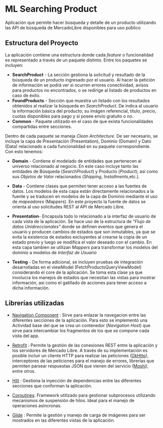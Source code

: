 # ML Searching Product

Aplicación que permite hacer búsqueda y detalle de un producto utilizando las API de búsqueda de MercadoLibre disponibles para uso público

## Estructura del Proyecto

La aplicación contiene una estructura donde cada *feature* o funcionalidad es representado a través de un paquete distinto. Entre los paquetes se incluyen:

- **SearchProduct** - La sección gestiona la solicitud y resultado de la búsqueda de un producto ingresado por el usuario. Al hacer la petición de información se podrá ver si ocurren errores conectividad, avisos para productos no encontrados, o se redirige al listado de productos en caso de éxito.
- **FoundProducts** - Sección que muestra un listado con los resultados obtenidos al realizar la búsqueda en *SearchProduct*. De indica al usuario la información básica del producto; su imágen referencial, título, precio, cuotas disponibles para pago y si posee envío gratuito o no.
- **Common** - Paquete utilizado en el caso de que exista funcionalidades compartidas entre secciones.

Dentro de cada paquete se maneja *Clean Architecture*. De ser necesario, se incluye la capa de Presentación (Presentation), Dominio (Domain) y Dato (Data) relacionado a cada funcionalidad en su paquete correspondiente. Con esto tenemos: 
- **Domain** -  Contiene el modelado de entidades que pertenecen al universo relacionado al negocio. En este caso incluye tanto las entidades de Búsqueda (*SearchProduct*) y Producto (*Product*); así como sus *Objetos de Valor* relacionados (*Shipping*, *Installments*,etc.).
- **Data** - Contiene clases que permiten tener acceso a las fuentes de datos. Los modelos de esta capa están directamente relacionados a la fuente y se traducen en modelos de la capa de Dominio mediante el uso de *mapeadores* (Mappers). En este proyecto la fuente de datos se orienta al uso solicitudes REST al API de Mercado Libre.
- **Presentation**- Encapsula todo lo relacionado a la interfaz de usuario de cada vista de la aplicación. Se hace uso de la estructura de *"Flujo de datos Unidireccionales"* donde se definen eventos que genera el usuario y producen cambios de estados que son inmutables, ya que se evita la existencia de estados excluyentes al crearse la copia de un estado previo y luego se modifica el valor deseado con el cambio. En esta capa tambien se utilizan *Mappers* para transformar los modelos del dominio a modelos de *Interfaz de Usuario*

- **Testing** - De forma adicional, se incluyen pruebas de integración desarrolladas en el viewModel (FetchProductsQueryViewModel) considerando el core de la aplicación. Se toma esta clase ya que involucra los manejos de estados que necesitan las vistas para mostrar información, así como el gatillado de acciones para tener acceso a dicha información.

## Librerías utilizadas

- [Navigation Component] : Sirve para enlazar la navegacion entre las diferentes secciones de la aplicación. Para esto se implementó una Actividad base del que se crea un contenedor (*Navigation Host*) que sirve para intercambiar los fragmentos de los que se compone cada vista del app.

- [Retrofit] :  Permite la gestión de las conexiones REST entre la aplicación y los servidores de Mercado Libre. A través de su implementación es posible incluir un cliente HTTP para realizar las peticiones ([OkHttp]), interceptores de las peticiones para el manejo de errores, librerías que permiten parsear respuestas JSON que vienen del servicio ([Moshi]), entre otros.

- [Hilt] : Gestiona la inyección de dependencias entre las diferentes secciones que conforman la aplicación.

- [Coroutines]: Framework utilizado para gestionar subprocesos utilizando mecanismos de suspensión de hilos. Ideal para el manejo de operaciones asincronas.

- [Glide] : Permite la gestión y manejo de carga de imágenes para ser mostrados en las diferentes vistas de la aplicación.

[Navigation Component]: <https://developer.android.com/guide/navigation/navigation-getting-started>
[Retrofit]: <https://square.github.io/retrofit/>
[Hilt]: <https://developer.android.com/training/dependency-injection/hilt-android?hl=es-419>
[Coroutines]: <https://developer.android.com/kotlin/coroutines?gclid=Cj0KCQjw2_OWBhDqARIsAAUNTTGzjPPVu6cGHUpfO16QDrBRXXr81ppbUw0gbpMv5EKsBHOnknFdFSwaAremEALw_wcB&gclsrc=aw.ds>
[Glide]: <https://github.com/bumptech/glide>
[OkHttp]: <https://square.github.io/okhttp/>
[Moshi]: <https://github.com/square/moshi>

